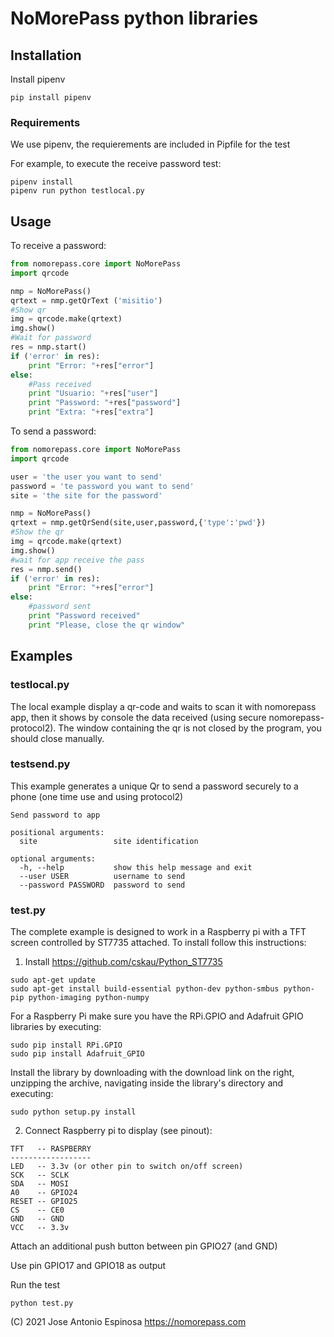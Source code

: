 # NoMorePass python libraries

## Installation

Install pipenv

```
pip install pipenv
```

### Requirements

We use pipenv, the requierements are included in Pipfile for the test

For example, to execute the receive password test:

```
pipenv install
pipenv run python testlocal.py
```

## Usage

To receive a password:

````python
from nomorepass.core import NoMorePass
import qrcode

nmp = NoMorePass()
qrtext = nmp.getQrText ('misitio')
#Show qr
img = qrcode.make(qrtext)
img.show()
#Wait for password
res = nmp.start()
if ('error' in res):
    print "Error: "+res["error"]
else:
    #Pass received
    print "Usuario: "+res["user"]
    print "Password: "+res["password"]
    print "Extra: "+res["extra"]
````

To send a password:

````python
from nomorepass.core import NoMorePass
import qrcode

user = 'the user you want to send'
password = 'te password you want to send'
site = 'the site for the password'

nmp = NoMorePass()
qrtext = nmp.getQrSend(site,user,password,{'type':'pwd'})
#Show the qr
img = qrcode.make(qrtext)
img.show()
#wait for app receive the pass
res = nmp.send()
if ('error' in res):
    print "Error: "+res["error"]
else:
    #password sent
    print "Password received"
    print "Please, close the qr window"
````

## Examples

### testlocal.py

The local example display a qr-code and waits to scan it with nomorepass app, then it shows by console the data received (using secure nomorepass-protocol2). The window containing the qr is not closed by the program, you should close manually.

### testsend.py

This example generates a unique Qr to send a password securely to a phone (one time use and using protocol2)

````
Send password to app

positional arguments:
  site                 site identification

optional arguments:
  -h, --help           show this help message and exit
  --user USER          username to send
  --password PASSWORD  password to send
````

### test.py
The complete example is designed to work in a Raspberry pi with a TFT screen controlled by ST7735 attached. To install follow this instructions:

1. Install https://github.com/cskau/Python_ST7735 

````
sudo apt-get update
sudo apt-get install build-essential python-dev python-smbus python-pip python-imaging python-numpy
````

For a Raspberry Pi make sure you have the RPi.GPIO and Adafruit GPIO libraries by executing:

````
sudo pip install RPi.GPIO
sudo pip install Adafruit_GPIO
````

Install the library by downloading with the download link on the right, unzipping the archive, navigating inside the library's directory and executing:

````
sudo python setup.py install
````

2. Connect Raspberry pi to display (see pinout):

````
TFT   -- RASPBERRY
------------------
LED   -- 3.3v (or other pin to switch on/off screen)
SCK   -- SCLK
SDA   -- MOSI
A0    -- GPIO24
RESET -- GPIO25
CS    -- CE0
GND   -- GND
VCC   -- 3.3v
````

Attach an additional push button between pin GPIO27 (and GND)

Use pin GPIO17 and GPIO18 as output

Run the test

````
python test.py
````

(C) 2021 Jose Antonio Espinosa https://nomorepass.com
